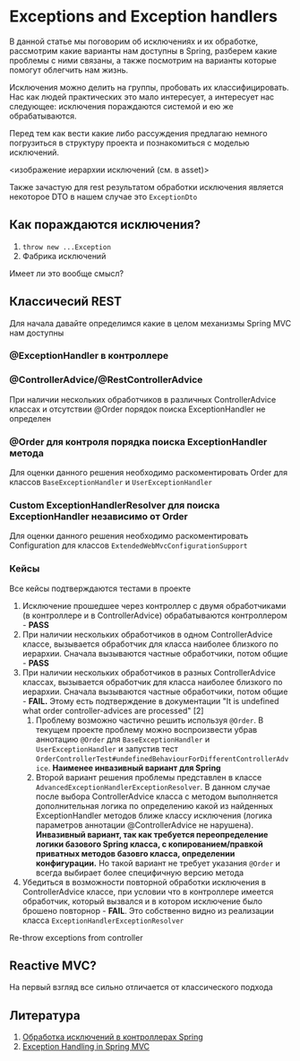 # Exceptions and Exception handlers

В данной статье мы поговорим об исключениях и их обработке, рассмотрим какие варианты нам доступны в Spring,
разберем какие проблемы с ними связаны, а также посмотрим на варианты которые помогут облегчить нам жизнь.

Исключения можно делить на группы, пробовать их классифицировать. Нас как людей практических это мало интересует,
а интересует нас следующее: исключения пораждаются системой и ею же обрабатываются.

Перед тем как вести какие либо рассуждения предлагаю немного погрузиться в структуру проекта и
познакомиться с моделью исключений.






<изображение иерархии исключений (см. в asset)>


Также зачастую для rest результатом обработки исключения является некоторое DTO
в нашем случае это `ExceptionDto`


## Как пораждаются исключения?

1. `throw new ...Exception`
2. Фабрика исключений

Имеет ли это вообще смысл?

## Классичесий REST

Для начала давайте определимся какие в целом механизмы Spring MVC нам доступны


### @ExceptionHandler в контроллере


### @ControllerAdvice/@RestControllerAdvice

При наличии нескольких обработчиков в различных ControllerAdvice классах и отсутствии @Order порядок поиска
ExceptionHandler не определен

### @Order для контроля порядка поиска ExceptionHandler метода

Для оценки данного решения необходимо раскоментировать Order для классов `BaseExceptionHandler` и `UserExceptionHandler`

### Custom ExceptionHandlerResolver для поиска ExceptionHandler независимо от Order

Для оценки данного решения необходимо раскоментировать Configuration для классов `ExtendedWebMvcConfigurationSupport`

### Кейсы

Все кейсы подтверждаются тестами в проекте

1. Исключение прошедшее через контроллер с двумя обработчиками (в контроллере и в ControllerAdvice) обрабатываются
   контроллером - **PASS**
2. При наличии нескольких обработчиков в одном ControllerAdvice классе, вызывается обработчик
   для класса наиболее близкого по иерархии. Сначала вызываются частные обработчики, потом общие - **PASS**
3. При наличии нескольких обработчиков в разных ControllerAdvice классах, вызывается обработчик
   для класса наиболее близкого по иерархии. Сначала вызываются частные обработчики, потом общие - **FAIL.**
   Этому есть подтверждение в документации "It is undefined what order controller-advices are processed" [2]
   1. Проблему возможно частично решить используя `@Order`. В текущем проекте проблему можно воспроизвести
      убрав аннотацию `@Order` для `BaseExceptionHandler` и `UserExceptionHandler` и запустив тест 
      `OrderControllerTest#undefinedBehaviourForDifferentControllerAdvice`. **Наименее инвазивный вариант
      для Spring**
   2. Второй вариант решения проблемы представлен в классе `AdvancedExceptionHandlerExceptionResolver`.
      В данном случае после выбора ControllerAdvice класса с методом выполняется дополнительная логика
      по определению какой из найденных ExceptionHandler методов ближе классу исключения
      (логика параметров аннотации @ControllerAdvice не нарушена). **Инвазивный вариант, так как 
      требуется переопределение логики базового Spring класса, с копированием/правкой приватных методов
      базовго класса, определении конфигурации.** Но такой вариант не требует указания `@Order` и всегда
      выбирает более специфичную версию метода
4. Убедиться в возможности повторной обработки исключения в ControllerAdvice классе, при условии что в 
   контроллере имеется обработчик, который вызвался и в котором исключение было брошено повторнор - **FAIL**.
   Это собственно видно из реализации класса `ExceptionHandlerExceptionResolver`




Re-throw exceptions from controller


## Reactive MVC?

На первый взгляд все сильно отличается от классического подхода


## Литература

1. [Обработка исключений в контроллерах Spring](https://habr.com/en/articles/528116/)
2. [Exception Handling in Spring MVC](https://spring.io/blog/2013/11/01/exception-handling-in-spring-mvc)